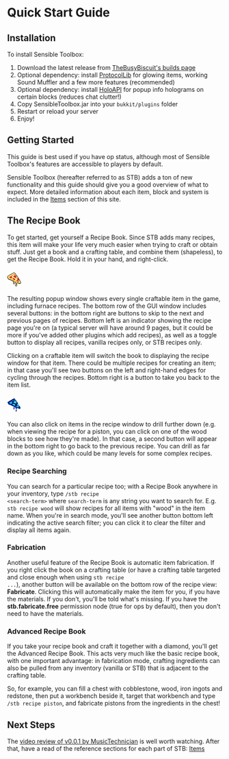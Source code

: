 # Quick Start Guide
## Installation
To install Sensible Toolbox:
1. Download the latest release from <a href="https://thebusybiscuit.github.io/builds/Slimefun/SensibleToolbox/master/" rel="nofollow">TheBusyBiscuit's builds page</a>
2. Optional dependency: install <a href="http://dev.bukkit.org/bukkit-plugins/protocollib/" rel="nofollow">ProtocolLib</a> for glowing items, working Sound Muffler and a few more features (recommended)
3. Optional dependency: install <a href="http://dev.bukkit.org/bukkit-plugins/holoapi/" rel="nofollow">HoloAPI</a> for popup info holograms on certain blocks (reduces chat clutter!)
4. Copy SensibleToolbox.jar into your <code>bukkit/plugins</code> folder
5. Restart or reload your server
6. Enjoy!

## Getting Started
This guide is best used if you have op status, although most of Sensible Toolbox's features are accessible to players by default.

Sensible Toolbox (hereafter referred to as STB) adds a ton of new functionality and this guide should give you a good overview of what to expect.  More detailed information about each item, block and system is included in the [Items](slimefun/SensibleToolbox/Items) section of this site.

## The Recipe Book
To get started, get yourself a Recipe Book.  Since STB adds many recipes, this item will make your life very much easier when trying to craft or obtain stuff.  Just get a book and a crafting table, and combine them (shapeless), to get the Recipe Book.  Hold it in your hand, and right-click.

### ![](.gitbook/assets/WIP.png)
The resulting popup window shows every single craftable item in the game, including furnace recipes.  The bottom row of the GUI window includes several buttons: in the bottom right are buttons to skip to the next and previous pages of recipes.  Bottom left is an indicator showing the recipe page you're on (a typical server will have around 9 pages, but it could be more if you've added other plugins which add recipes), as well as a toggle button to display all recipes, vanilla recipes only, or STB recipes only.

Clicking on a craftable item will switch the book to displaying the recipe window for that item.  There could be multiple recipes for creating an item; in that case you'll see two buttons on the left and right-hand edges for cycling through the recipes.  Bottom right is a button to take you back to the item list.

### ![](.gitbook/assets/WIP2.png)
You can also click on items in the recipe window to drill further down (e.g. when viewing the recipe for a piston, you can click on one of the wood blocks to see how they're made).  In that case, a second button will appear in the bottom right to go back to the previous recipe.  You can drill as far down as you like, which could be many levels for some complex recipes.

### Recipe Searching
You can search for a particular recipe too; with a Recipe Book anywhere in your inventory, type <code>/stb recipe &lt;search-term&gt;</code> where <code>search-term</code> is any string you want to search for.  E.g. <code>stb recipe wood</code> will show recipes for all items with "wood" in the item name.  When you're in search mode, you'll see another button bottom left indicating the active search filter; you can click it to clear the filter and display all items again.

### Fabrication
Another useful feature of the Recipe Book is automatic item fabrication.  If you right click the book on a crafting table (or have a crafting table targeted and close enough when using <code>stb recipe ...</code>), another button will be available on the bottom row of the recipe view: <strong>Fabricate</strong>. Clicking this will automatically make the item for you, if you have the materials.  If you don't, you'll be told what's missing.  If you have the <strong>stb.fabricate.free</strong> permission node (true for ops by default), then you don't need to have the materials.

### Advanced Recipe Book
If you take your recipe book and craft it together with a diamond, you'll get the Advanced Recipe Book.  This acts very much like the basic recipe book, with one important advantage: in fabrication mode, crafting ingredients can also be pulled from any inventory (vanilla or STB) that is adjacent to the crafting table.

So, for example, you can fill a chest with cobblestone, wood, iron ingots and redstone, then put a workbench beside it, target that workbench and type <code>/stb recipe piston</code>, and fabricate pistons from the ingredients in the chest!

## Next Steps
The <a href="https://www.youtube.com/watch?v=2bMbXNfBJwQ" rel="nofollow">video review of v0.0.1 by MusicTechnician</a> is well worth watching.
After that, have a read of the reference sections for each part of STB: [Items](slimefun/SensibleToolbox/Items)